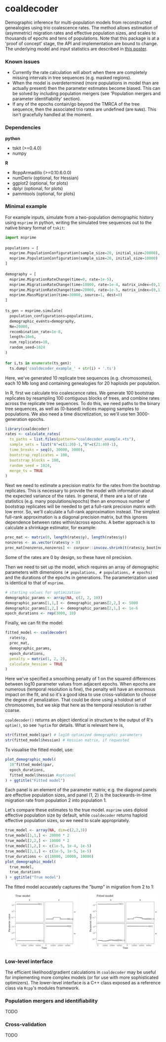 # coaldecoder

Demographic inference for multi-population models from reconstructed
genealogies using trio coalescence rates. The method allows estimation of
(asymmetric) migration rates and effective population sizes, and scales to
thousands of epochs and tens of populations. Note that this package is at a
'proof of concept' stage, the API and implementation are bound to change. The
underlying model and input statistics are described in [this
poster](inst/example/Pope_ProbGen2022.pdf). 

### Known issues

- Currently the rate calculation will abort when there are completely missing intervals in tree sequences (e.g. masked regions).
- When the model is overdetermined (more populations in model than are actually present) then the parameter estimates become biased. This can be solved by including population mergers (see 'Population mergers and parameter identifiability' section).
- If any of the epochs contain/go beyond the TMRCA of the tree sequence, then the associated trio rates are undefined (are `NaN`s). This isn't gracefully handled at the moment.

### Dependencies

__python__
- tskit (>=0.4.0)
- numpy

__R__
- RcppArmadillo (>=0.10.6.0.0)
- numDeriv (optional, for Hessian)
- ggplot2 (optional, for plots)
- dplyr (optional, for plots)
- pammtools (optional, for plots)

### Minimal example

For example inputs, simulate from a two-population demographic history using `msprime` in python,
writing the simulated tree sequences out to the native binary format of `tskit`:
```python
import msprime

populations = [
  msprime.PopulationConfiguration(sample_size=20, initial_size=20000),
  msprime.PopulationConfiguration(sample_size=20, initial_size=10000)
]

demography = [
  msprime.MigrationRateChange(time=0, rate=1e-5),
  msprime.MigrationRateChange(time=10000, rate=1e-4, matrix_index=(0,1)),
  msprime.MigrationRateChange(time=20000, rate=1e-5, matrix_index=(0,1)),
  msprime.MassMigration(time=30000, source=1, dest=0)
]

ts_gen = msprime.simulate(
  population_configurations=populations,
  demographic_events=demography,
  Ne=20000,
  recombination_rate=1e-8,
  length=10e6,
  num_replicates=10,
  random_seed=1024
)

for i,ts in enumerate(ts_gen):
  ts.dump('coaldecoder_example_' + str(i) + '.ts')
```
Here, we've generated 10 replicate tree sequences (e.g. chromosomes), each 10 Mb long and containing genealogies for 20 haploids per population.

In R, first we calculate trio coalescence rates. We generate 100 bootstrap replicates by resampling 100 contiguous blocks of trees, and combine rates across the replicate tree sequences. To do this, we need paths to the binary tree sequences, as well as (0-based) indices mapping samples to populations. We also need a time discretization, so we'll use ten 3000-generation epochs.
```r
library(coaldecoder)
rates <- calculate_rates(
  ts_paths = list.files(pattern="coaldecoder_example.+ts"),
  sample_sets = list("A"=c(1:20)-1,"B"=c(21:40)-1),
  time_breaks = seq(0, 30000, 3000),
  bootstrap_replicates = 100,
  bootstrap_blocks = 100,
  random_seed = 1024,
  merge_ts = TRUE
)
```

Next we need to estimate a precision matrix for the rates from the bootstrap replicates. This is necessary to provide the model with information about the expected variance of the rates. In general, if there are a lot of rate statistics (e.g. many populations/epochs) then an enormous number of bootstrap replicates will be needed to get a full-rank precision matrix with low error. So, we'll calculate a full-rank approximation instead. The simplest full-rank approximation is a diagonal precision matrix, but this ignores dependence between rates within/across epochs. A better approach is to calculate a shrinkage estimator, for example:
```r
prec_mat <- matrix(0, length(rates$y), length(rates$y))
nonzeros <- as.vector(rates$y > 0)
prec_mat[nonzeros,nonzeros] <- corpcor::invcov.shrink(t(rates$y_boot[nonzeros,]))
```
Some of the rates are 0 by design, so these have nil precision.


Then we need to set up the model, which requires an array of demographic parameters with dimensions `(# populations, # populations, # epochs)` and the durations of the epochs in generations. The parameterization used is identical to that of `msprime`.
```r
# starting values for optimization
demographic_params <- array(NA, c(2, 2, 10))
demographic_params[1,1,] <- demographic_params[2,2,] <- 5000
demographic_params[1,2,] <- demographic_params[2,1,] <- 1e-6
epoch_durations <- rep(3000, 10)
```


Finally, we can fit the model:
```r
fitted_model <- coaldecoder(
  rates$y,
  prec_mat,
  demographic_params,
  epoch_durations,
  penalty = matrix(1, 2, 2),
  calculate_hessian = TRUE
)
```
Here we've specified a smoothing penalty of 1 on the squared differences between log10 parameter values from adjacent epochs. When epochs are numerous (temporal resolution is fine), the penalty will have an enormous impact on the fit, and so it's a good idea to use cross-validation to choose the degree of penalization. That could be done using a holdout set of chromosomes, but we skip that here as the temporal resolution is rather coarse.

`coaldecoder()` returns an object identical in structure to the output of R's `optim()`, so see `?optim` for details. What is relevant here is,
```r
str(fitted_model$par) # log10 optimized demographic parameters
str(fitted_model$hessian) # Hessian matrix, if requested
```

To visualise the fitted model, use:
```r
plot_demographic_model(
  10^fitted_model$par,
  epoch_durations,
  fitted_model$hessian #optional
) + ggtitle("Fitted model")
```
Each panel is an element of the parameter matrix; e.g. the diagonal panels are effective population sizes, and panel (1, 2) is the backwards-in-time migration rate from population 2 into population 1.

Let's compare these estimates to the true model. `msprime` uses diploid
effective population size by default, while `coaldecoder` returns haploid effective
population sizes, so we need to scale appropriately.
```r
true_model <- array(NA, dim=c(2,2,3))
true_model[1,1,] <- 20000 * 2
true_model[2,2,] <- 10000 * 2
true_model[1,2,] <- c(1e-5, 1e-4, 1e-5)
true_model[2,1,] <- c(1e-5, 1e-5, 1e-5)
true_durations <- c(10000, 10000, 10000)
plot_demographic_model(
  true_model,
  true_durations
) + ggtitle("True model")
```

The fitted model accurately captures the "bump" in migration from 2 to 1:
<p align="center">
<img alt="True" src="inst/example/example_true_model.png" width="45%">
&nbsp; &nbsp; &nbsp; &nbsp;
<img alt="Fitted" src="inst/example/example_fitted_model.png" width="45%">
</p>

### Low-level interface

The efficient likelihood/gradient calculations in `coaldecoder` may be 
useful for implementing more complex models (or for use with more sophisticated
optimizers). The lower-level interface is a C++ class exposed as a reference
class via `Rcpp`'s modules framework.

### Population mergers and identifiability

TODO

### Cross-validation

TODO
